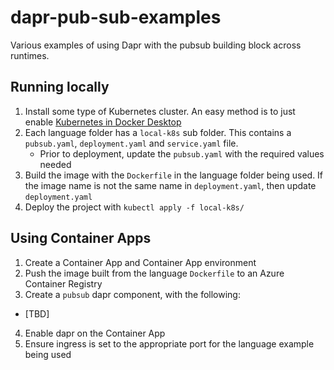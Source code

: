 # dapr-pub-sub-examples
Various examples of using Dapr with the pubsub building block across runtimes.

## Running locally
1. Install some type of Kubernetes cluster. An easy method is to just enable [Kubernetes in Docker Desktop](https://docs.docker.com/desktop/kubernetes/#:~:text=To%20turn%20on%20Kubernetes%20in%20Docker%20Desktop%3A%201,and%20installs%20the%20%2Fusr%2Flocal%2Fbin%2Fkubectl%20command%20on%20your%20machine.)
2. Each language folder has a `local-k8s` sub folder. This contains a `pubsub.yaml`, `deployment.yaml` and `service.yaml` file.
   - Prior to deployment, update the `pubsub.yaml` with the required values needed
3. Build the image with the `Dockerfile` in the language folder being used. If the image name is not the same name in `deployment.yaml`, then update `deployment.yaml`
4. Deploy the project with `kubectl apply -f local-k8s/`

## Using Container Apps
1. Create a Container App and Container App environment
2. Push the image built from the language `Dockerfile` to an Azure Container Registry
3. Create a `pubsub` dapr component, with the following:
  - [TBD]
4. Enable dapr on the Container App
5. Ensure ingress is set to the appropriate port for the language example being used